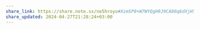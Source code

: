 ```yaml
---
share_link: https://share.note.sx/ne5hroyo#XzmSP8+W7WYQgH9J9CA80q6dXjH53UM5HzJK5+IHbPY
share_updated: 2024-04-27T21:28:24+03:00
---
```

